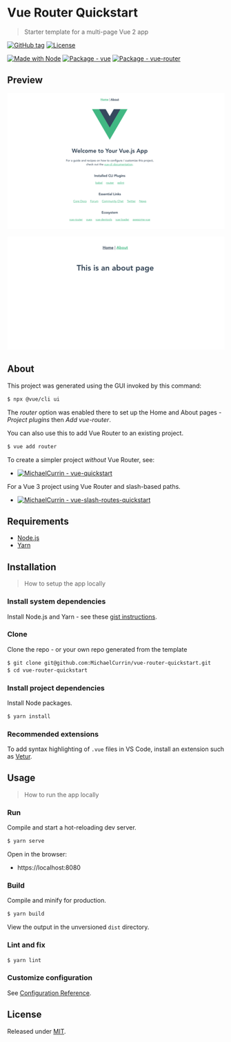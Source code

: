 # Vue Router Quickstart
> Starter template for a multi-page Vue 2 app

[![GitHub tag](https://img.shields.io/github/tag/MichaelCurrin/vue-router-quickstart)](https://github.com/MichaelCurrin/vue-router-quickstart/tags/)
[![License](https://img.shields.io/badge/License-MIT-blue)](#license)

[![Made with Node](https://img.shields.io/badge/Node.js->=12-blue)](https://nodejs.org)
[![Package - vue](https://img.shields.io/github/package-json/dependency-version/MichaelCurrin/vue-router-quickstart/vue?logo=vue.js&logoColor=white)](https://www.npmjs.com/package/vue)
[![Package - vue-router](https://img.shields.io/github/package-json/dependency-version/MichaelCurrin/vue-router-quickstart/vue-router)](https://www.npmjs.com/package/vue-router)


## Preview

![Sample 1](/sample-1.png)

![Sample 2](/sample-2.png)


## About

This project was generated using the GUI invoked by this command:

```sh
$ npx @vue/cli ui
```

The _router_ option was enabled there to set up the Home and About pages - _Project plugins_ then _Add vue-router_.

You can also use this to add Vue Router to an existing project.

```sh
$ vue add router
```

To create a simpler project _without_ Vue Router, see:

- [![MichaelCurrin - vue-quickstart](https://img.shields.io/static/v1?label=MichaelCurrin&message=vue-quickstart&color=blue&logo=github)](https://github.com/MichaelCurrin/vue-quickstart)

For a Vue 3 project using Vue Router and slash-based paths.

- [![MichaelCurrin - vue-slash-routes-quickstart](https://img.shields.io/static/v1?label=MichaelCurrin&message=vue-slash-routes-quickstart&color=blue&logo=github)](https://github.com/MichaelCurrin/vue-slash-routes-quickstart)


## Requirements

- [Node.js](https://github.com/MichaelCurrin/learn-to-code/blob/master/en/topics/scripting_languages/JavaScript/node.md)
- [Yarn](https://classic.yarnpkg.com/en/)


## Installation
> How to setup the app locally

### Install system dependencies

Install Node.js and Yarn - see these [gist instructions](https://gist.github.com/MichaelCurrin/bdc34c554fa3023ee81449eb77375fcb).

### Clone

Clone the repo - or your own repo generated from the template

```sh
$ git clone git@github.com:MichaelCurrin/vue-router-quickstart.git
$ cd vue-router-quickstart
```

### Install project dependencies

Install Node packages.

```sh
$ yarn install
```

### Recommended extensions

To add syntax highlighting of `.vue` files in VS Code, install an extension such as [Vetur](https://marketplace.visualstudio.com/items?itemName=octref.vetur).


## Usage
> How to run the app locally

### Run

Compile and start a hot-reloading dev server.

```sh
$ yarn serve
```

Open in the browser:

- https://localhost:8080

### Build

Compile and minify for production.

```sh
$ yarn build
```

View the output in the unversioned `dist` directory.

### Lint and fix

```sh
$ yarn lint
```

### Customize configuration

See [Configuration Reference](https://cli.vuejs.org/config/).


## License

Released under [MIT](/LICENSE).
